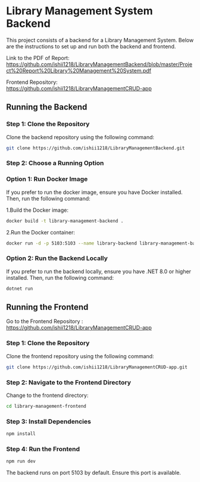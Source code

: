 # Library Management System Backend
This project consists of a backend for a Library Management System. Below are the instructions to set up and run both the backend and frontend.

Link to the PDF of Report: https://github.com/ishii1218/LibraryManagementBackend/blob/master/Project%20Report%20Library%20Management%20System.pdf


Frontend Repository: https://github.com/ishii1218/LibraryManagementCRUD-app
## Running the Backend

### Step 1: Clone the Repository
Clone the backend repository using the following command:

```bash
git clone https://github.com/ishii1218/LibraryManagementBackend.git
```
### Step 2: Choose a Running Option
### Option 1: Run Docker Image
If you prefer to run the docker image, ensure you have Docker installed. Then, run the following command:


1.Build the Docker image:
```bash
docker build -t library-management-backend .
```
2.Run the Docker container:
```bash
docker run -d -p 5103:5103 --name library-backend library-management-backend
```
### Option 2: Run the Backend Locally
If you prefer to run the backend locally, ensure you have .NET 8.0 or higher installed. Then, run the following command:
```bash
dotnet run
```
## Running the Frontend
Go to the Frontend Repository : https://github.com/ishii1218/LibraryManagementCRUD-app
### Step 1: Clone the Repository
Clone the frontend repository using the following command:
```bash
git clone https://github.com/ishii1218/LibraryManagementCRUD-app.git
```
### Step 2: Navigate to the Frontend Directory
Change to the frontend directory:
```bash
cd library-management-frontend
```
### Step 3: Install Dependencies
```bash
npm install
```
### Step 4: Run the Frontend
```bash
npm run dev
```
The backend runs on port 5103 by default. Ensure this port is available.
